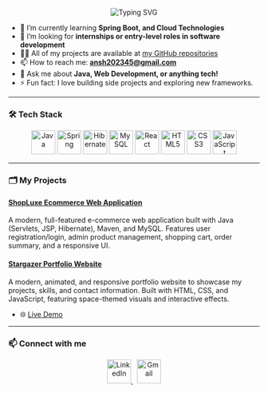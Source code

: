<p align="center">
  <img src="https://readme-typing-svg.demolab.com?font=Fira+Code&weight=700&size=32&pause=1000&color=6A11CB&center=true&vCenter=true&width=600&lines=Hi+%F0%9F%91%8B%2C+I'm+Ansh;Aspiring+Software+Developer+%7C+Java+%7C+Web+%7C+Open+Source+Enthusiast" alt="Typing SVG" />
</p>

- 🌱 I’m currently learning **Spring Boot, and Cloud Technologies**
- 💼 I’m looking for **internships or entry-level roles in software development**
- 👨‍💻 All of my projects are available at [my GitHub repositories](https://github.com/Anshch34?tab=repositories)
- 📫 How to reach me: **ansh202345@gmail.com**
- 💬 Ask me about **Java, Web Development, or anything tech!**
- ⚡ Fun fact: I love building side projects and exploring new frameworks.

---

### 🛠️ **Tech Stack**
<p align="center">
  <img src="https://cdn.jsdelivr.net/gh/devicons/devicon/icons/java/java-original.svg" width="48" alt="Java"/>
  <img src="https://cdn.jsdelivr.net/gh/devicons/devicon/icons/spring/spring-original.svg" width="48" alt="Spring"/>
  <img src="https://cdn.jsdelivr.net/gh/devicons/devicon/icons/hibernate/hibernate-plain.svg" width="48" alt="Hibernate"/>
  <img src="https://cdn.jsdelivr.net/gh/devicons/devicon/icons/mysql/mysql-original.svg" width="48" alt="MySQL"/>
  <img src="https://cdn.jsdelivr.net/gh/devicons/devicon/icons/react/react-original.svg" width="48" alt="React"/>
  <img src="https://cdn.jsdelivr.net/gh/devicons/devicon/icons/html5/html5-original.svg" width="48" alt="HTML5"/>
  <img src="https://cdn.jsdelivr.net/gh/devicons/devicon/icons/css3/css3-original.svg" width="48" alt="CSS3"/>
  <img src="https://cdn.jsdelivr.net/gh/devicons/devicon/icons/javascript/javascript-original.svg" width="48" alt="JavaScript"/>
</p>

---

### 🗂️ **My Projects**

#### [ShopLuxe Ecommerce Web Application](https://github.com/Anshch34/ShopLuxe-EcommerceWebApp)
A modern, full-featured e-commerce web application built with Java (Servlets, JSP, Hibernate), Maven, and MySQL. Features user registration/login, admin product management, shopping cart, order summary, and a responsive UI.

#### [Stargazer Portfolio Website](https://github.com/Anshch34/Stargazer-Portfolio)
A modern, animated, and responsive portfolio website to showcase my projects, skills, and contact information. Built with HTML, CSS, and JavaScript, featuring space-themed visuals and interactive effects.
- 🌐 [Live Demo](https://stargazer-portfolio.netlify.app/)

---

### 📫 **Connect with me**
<p align="center">
  <a href="https://www.linkedin.com/in/ansh-antal-ab2677303/" target="_blank">
    <img src="https://cdn.jsdelivr.net/gh/devicons/devicon/icons/linkedin/linkedin-original.svg" width="48" alt="LinkedIn"/>
  </a>
  &nbsp;
  <a href="mailto:ansh202345@gmail.com" target="_blank">
    <img src="https://cdn.jsdelivr.net/gh/devicons/devicon/icons/google/google-original.svg" width="48" alt="Gmail"/>
  </a>
</p> 
